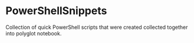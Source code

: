# PowerShellSnippets
Collection of quick PowerShell scripts that were created collected together into polyglot notebook.
